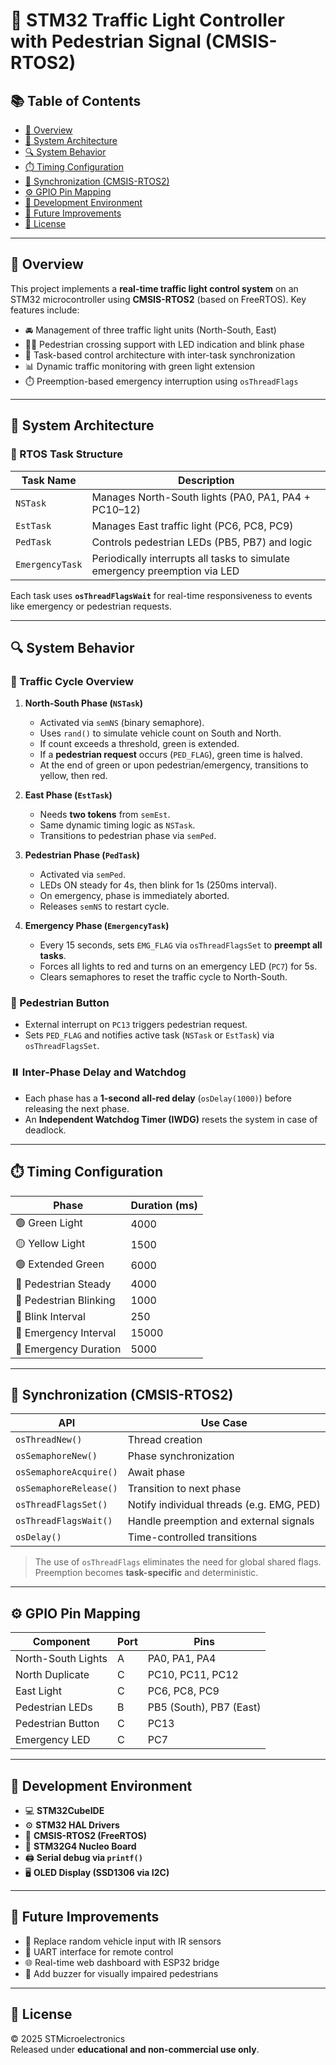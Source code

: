 # 🚦 STM32 Traffic Light Controller with Pedestrian Signal (CMSIS-RTOS2)

## 📚 Table of Contents

- [📝 Overview](#-overview)
- [🧱 System Architecture](#-system-architecture)
- [🔍 System Behavior](#-system-behavior)
- [⏱️ Timing Configuration](#️-timing-configuration)
- [🔐 Synchronization (CMSIS-RTOS2)](#-synchronization-cmsis-rtos2)
- [⚙️ GPIO Pin Mapping](#-gpio-pin-mapping)
- [🧰 Development Environment](#-development-environment)
- [🚀 Future Improvements](#-future-improvements)
- [📄 License](#-license)

---

## 📝 Overview

This project implements a **real-time traffic light control system** on an STM32 microcontroller using **CMSIS-RTOS2** (based on FreeRTOS). Key features include:

- 🚘 Management of three traffic light units (North-South, East)
- 🚶‍♂️ Pedestrian crossing support with LED indication and blink phase
- 🔁 Task-based control architecture with inter-task synchronization
- 📊 Dynamic traffic monitoring with green light extension
- ⏱️ Preemption-based emergency interruption using `osThreadFlags`

---

## 🧱 System Architecture

### 🧵 RTOS Task Structure

| Task Name         | Description                                                                 |
|------------------|-----------------------------------------------------------------------------|
| `NSTask`          | Manages North-South lights (PA0, PA1, PA4 + PC10–12)                        |
| `EstTask`         | Manages East traffic light (PC6, PC8, PC9)                                  |
| `PedTask`         | Controls pedestrian LEDs (PB5, PB7) and logic                               |
| `EmergencyTask`   | Periodically interrupts all tasks to simulate emergency preemption via LED |

Each task uses **`osThreadFlagsWait`** for real-time responsiveness to events like emergency or pedestrian requests.

---

## 🔍 System Behavior

### 🔁 Traffic Cycle Overview

1. **North-South Phase (`NSTask`)**
   - Activated via `semNS` (binary semaphore).
   - Uses `rand()` to simulate vehicle count on South and North.
   - If count exceeds a threshold, green is extended.
   - If a **pedestrian request** occurs (`PED_FLAG`), green time is halved.
   - At the end of green or upon pedestrian/emergency, transitions to yellow, then red.

2. **East Phase (`EstTask`)**
   - Needs **two tokens** from `semEst`.
   - Same dynamic timing logic as `NSTask`.
   - Transitions to pedestrian phase via `semPed`.

3. **Pedestrian Phase (`PedTask`)**
   - Activated via `semPed`.
   - LEDs ON steady for 4s, then blink for 1s (250ms interval).
   - On emergency, phase is immediately aborted.
   - Releases `semNS` to restart cycle.

4. **Emergency Phase (`EmergencyTask`)**
   - Every 15 seconds, sets `EMG_FLAG` via `osThreadFlagsSet` to **preempt all tasks**.
   - Forces all lights to red and turns on an emergency LED (`PC7`) for 5s.
   - Clears semaphores to reset the traffic cycle to North-South.

### 🔘 Pedestrian Button

- External interrupt on `PC13` triggers pedestrian request.
- Sets `PED_FLAG` and notifies active task (`NSTask` or `EstTask`) via `osThreadFlagsSet`.

### ⏸️ Inter-Phase Delay and Watchdog

- Each phase has a **1-second all-red delay** (`osDelay(1000)`) before releasing the next phase.
- An **Independent Watchdog Timer (IWDG)** resets the system in case of deadlock.

---

## ⏱️ Timing Configuration

| Phase                 | Duration (ms) |
|-----------------------|---------------|
| 🟢 Green Light        | 4000          |
| 🟡 Yellow Light       | 1500          |
| 🟢 Extended Green     | 6000          |
| 🚶 Pedestrian Steady  | 4000          |
| 🚨 Pedestrian Blinking| 1000          |
| 🔁 Blink Interval     | 250           |
| 🚨 Emergency Interval | 15000         |
| 🚨 Emergency Duration | 5000          |

---

## 🔐 Synchronization (CMSIS-RTOS2)

| API                   | Use Case                                |
|-----------------------|------------------------------------------|
| `osThreadNew()`       | Thread creation                          |
| `osSemaphoreNew()`    | Phase synchronization                    |
| `osSemaphoreAcquire()`| Await phase                              |
| `osSemaphoreRelease()`| Transition to next phase                 |
| `osThreadFlagsSet()`  | Notify individual threads (e.g. EMG, PED)|
| `osThreadFlagsWait()` | Handle preemption and external signals   |
| `osDelay()`           | Time-controlled transitions              |

> The use of `osThreadFlags` eliminates the need for global shared flags. Preemption becomes **task-specific** and deterministic.

---

## ⚙️ GPIO Pin Mapping

| Component            | Port | Pins                        |
|----------------------|------|-----------------------------|
| North-South Lights   | A    | PA0, PA1, PA4               |
| North Duplicate      | C    | PC10, PC11, PC12            |
| East Light           | C    | PC6, PC8, PC9               |
| Pedestrian LEDs      | B    | PB5 (South), PB7 (East)     |
| Pedestrian Button    | C    | PC13                        |
| Emergency LED        | C    | PC7                         |

---

## 🧰 Development Environment

- 💻 **STM32CubeIDE**
- ⚙️ **STM32 HAL Drivers**
- 🧵 **CMSIS-RTOS2 (FreeRTOS)**
- 🔌 **STM32G4 Nucleo Board**
- 🖨️ **Serial debug via `printf()`**
- 🖥️ **OLED Display (SSD1306 via I2C)**

---

## 🚀 Future Improvements

- 📡 Replace random vehicle input with IR sensors
- 📲 UART interface for remote control
- 🌐 Real-time web dashboard with ESP32 bridge
- 🔔 Add buzzer for visually impaired pedestrians

---

## 📄 License

© 2025 STMicroelectronics  
Released under **educational and non-commercial use only**.
